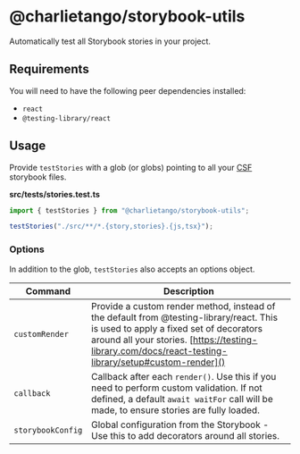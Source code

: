 # @charlietango/storybook-utils

Automatically test all Storybook stories in your project.

## Requirements

You will need to have the following peer dependencies installed:

- `react`
- `@testing-library/react`

## Usage

Provide `testStories` with a glob (or globs) pointing to all your [CSF](https://storybook.js.org/docs/react/api/csf) storybook files.

**src/**tests**/stories.test.ts**

```ts
import { testStories } from "@charlietango/storybook-utils";

testStories("./src/**/*.{story,stories}.{js,tsx}");
```

### Options

In addition to the glob, `testStories` also accepts an options object.

| Command           | Description                                                                                                                                                                                                                                 |
| ----------------- | ------------------------------------------------------------------------------------------------------------------------------------------------------------------------------------------------------------------------------------------- |
| `customRender`    | Provide a custom render method, instead of the default from @testing-library/react. This is used to apply a fixed set of decorators around all your stories. [https://testing-library.com/docs/react-testing-library/setup#custom-render]() |
| `callback`        | Callback after each `render()`. Use this if you need to perform custom validation. If not defined, a default `await waitFor` call will be made, to ensure stories are fully loaded.                                                         |
| `storybookConfig` | Global configuration from the Storybook - Use this to add decorators around all stories.                                                                                                                                                    |
